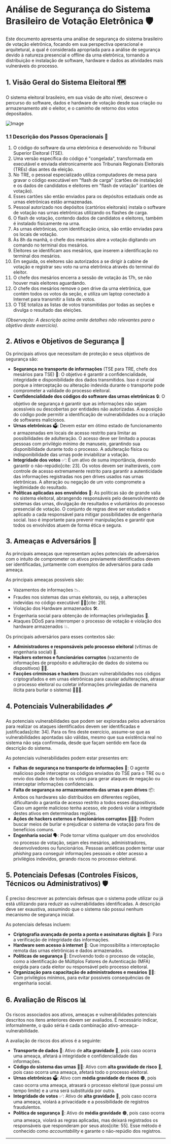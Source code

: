 # Análise de Segurança do Sistema Brasileiro de Votação Eletrônica 🛡️

Este documento apresenta uma análise de segurança do sistema brasileiro de votação eletrônica, focando em sua perspectiva operacional e arquitetural, a qual é considerada apropriada para a análise de segurança devido à natureza presencial e offline da urna eletrônica, tornando a distribuição e instalação de software, hardware e dados as atividades mais vulneráveis do processo.

## 1\. Visão Geral do Sistema Eleitoral 🗺️

O sistema eleitoral brasileiro, em sua visão de alto nível, descreve o percurso do software, dados e hardware de votação desde sua criação ou armazenamento até o eleitor, e o caminho de retorno dos votos depositados.

![Image](https://github.com/user-attachments/assets/4285a421-895c-4b8f-a204-9100a31890fa)

### 1.1 Descrição dos Passos Operacionais 👣

1.  O código do software da urna eletrônica é desenvolvido no Tribunal Superior Eleitoral (TSE).
2.  Uma versão específica do código é "congelada", transformada em executável e enviada eletronicamente aos Tribunais Regionais Eleitorais (TREs) dias antes da eleição.
3.  No TRE, o pessoal especializado utiliza computadores de mesa para gravar o código executável em "flash de carga" (cartões de instalação) e os dados de candidatos e eleitores em "flash de votação" (cartões de votação).
4.  Esses cartões são então enviados para os depósitos estaduais onde as urnas eletrônicas estão armazenadas.
5.  Pessoal autorizado nos depósitos (cartórios eleitorais) instala o software de votação nas urnas eletrônicas utilizando os flashes de carga.
6.  O flash de votação, contendo dados de candidatos e eleitores, também é instalado fisicamente na urna.
7.  As urnas eletrônicas, com identificação única, são então enviadas para os locais de votação.
8.  Às 8h da manhã, o chefe dos mesários abre a votação digitando um comando no terminal dos mesários.
9.  Eleitores se identificam aos mesários, que inserem a identificação no terminal dos mesários.
10. Em seguida, os eleitores são autorizados a se dirigir à cabine de votação e registrar seu voto na urna eletrônica através do terminal do eleitor.
11. O chefe dos mesários encerra a sessão de votação às 17h, se não houver mais eleitores aguardando.
12. O chefe dos mesários remove o pen drive da urna eletrônica, que contém todos os votos da seção, e utiliza um laptop conectado à Internet para transmitir a lista de votos.
13. O TSE totaliza as listas de votos transmitidas por todas as seções e divulga o resultado das eleições.

*(Observação: A descrição acima omite detalhes não relevantes para o objetivo deste exercício).*

## 2\. Ativos e Objetivos de Segurança 🎯

Os principais ativos que necessitam de proteção e seus objetivos de segurança são:

  * **Segurança no transporte de informações** (TSE para TRE, chefe dos mesários para TSE) 🚚: O objetivo é garantir a confidencialidade, integridade e disponibilidade dos dados transmitidos. Isso é crucial porque a interceptação ou alteração indevida durante o transporte pode comprometer a validade do processo eleitoral.
  * **Confidencialidade dos códigos do software das urnas eletrônicas** 🔒: O objetivo de segurança é garantir que as informações não sejam acessíveis ou descobertas por entidades não autorizadas. A exposição do código pode permitir a identificação de vulnerabilidades ou a criação de softwares maliciosos.
  * **Urnas eletrônicas** 🗳️: Devem estar em ótimo estado de funcionamento e armazenadas em locais de acesso restrito para limitar as possibilidades de adulteração. O acesso deve ser limitado a poucas pessoas com privilégio mínimo de manuseio, garantindo sua disponibilidade durante todo o processo. A adulteração física ou indisponibilidade das urnas pode inviabilizar a votação.
  * **Integridade dos votos** ✅: É um ativo de suma importância, devendo garantir o não-repúdio[cite: 23]. Os votos devem ser inalteráveis, com controle de acesso extremamente restrito para garantir a autenticidade das informações registradas nos pen drives usados nas urnas eletrônicas. A alteração ou negação de um voto compromete a legitimidade do resultado.
  * **Políticas aplicadas aos envolvidos** 📜: As políticas são de grande valia no sistema eleitoral, abrangendo responsáveis pelo desenvolvimento de sistemas das urnas, divulgação de resultados e voluntários do processo presencial de votação. O conjunto de regras deve ser estudado e aplicado a cada responsável para mitigar possibilidades de engenharia social. Isso é importante para prevenir manipulações e garantir que todos os envolvidos atuem de forma ética e segura.

## 3\. Ameaças e Adversários 🚨

As principais ameaças que representam ações potenciais de adversários com o intuito de comprometer os ativos previamente identificados devem ser identificadas, juntamente com exemplos de adversários para cada ameaça.

As principais ameaças possíveis são:

  * Vazamentos de informações 📉.
  * Fraudes nos sistemas das urnas eleitorais, ou seja, a alterações indevidas no código executável 🧑‍💻[cite: 29].
  * Violação dos Hardware armazenados 🛠.
  * Engenharia social para obtenção de informações privilegiadas 🎣.
  * Ataques DDoS para interromper o processo de votação e violação dos hardware armazenados 💥.

Os principais adversários para esses contextos são:

  * **Administradores e responsáveis pelo processo eleitoral** (vítimas de engenharia social) 👤.
  * **Hackers externos e funcionários corruptos** (vazamento de informações de propósito e adulteração de dados do sistema ou dispositivos) 👾💼.
  * **Facções criminosas e hackers** (buscam vulnerabilidades nos códigos criptografados e em urnas eletrônicas para causar adulterações, atrasar o processo eleitoral ou coletar informações privilegiadas de maneira ilícita para burlar o sistema) 🕵️‍♀️😈.

## 4\. Potenciais Vulnerabilidades 🩹

As potenciais vulnerabilidades que podem ser exploradas pelos adversários para realizar os ataques identificados devem ser identificadas e justificadas[cite: 34]. Para os fins deste exercício, assume-se que as vulnerabilidades apontadas são válidas, mesmo que sua existência real no sistema não seja confirmada, desde que façam sentido em face da descrição do sistema.

As potenciais vulnerabilidades podem estar presentes em:

  * **Falhas de segurança no transporte de informações** 🚚: O agente malicioso pode interceptar os códigos enviados do TSE para o TRE ou o envio dos dados de todos os votos para gerar ataques de negação ou interceptar informações confidenciais.
  * **Falta de segurança no armazenamento das urnas e pen drives** 📦: Ambos os hardwares são distribuídos em diferentes regiões, dificultando a garantia de acesso restrito a todos esses dispositivos. Caso um agente malicioso tenha acesso, ele poderá violar a integridade destes ativos em determinadas regiões.
  * **Ações de hackers externos e funcionários corruptos** 🧑‍💻💼: Podem buscar meios de burlar e prejudicar o sistema de votação para fins de benefícios comuns.
  * **Engenharia social** 🗣️: Pode tornar vítima qualquer um dos envolvidos no processo de votação, sejam eles mesários, administradores, desenvolvedores ou funcionários. Pessoas antiéticas podem tentar usar *phishing* para conseguir informações pessoais e obter acesso a privilégios indevidos, gerando riscos no processo eleitoral.

## 5\. Potenciais Defesas (Controles Físicos, Técnicos ou Administrativos) 🛡️

É preciso descrever as potenciais defesas que o sistema pode utilizar ou já está utilizando para reduzir as vulnerabilidades identificadas. A descrição deve ser exaustiva, assumindo que o sistema não possui nenhum mecanismo de segurança inicial.

As potenciais defesas incluem:

  * **Criptografia avançada de ponta a ponta e assinaturas digitais** 🔐: Para a verificação de integridade das informações.
  * **Hardware sem acesso à internet** 🔌: Que impossibilita a interceptação remota das urnas eletrônicas e dados armazenados.
  * **Políticas de segurança** 📝: Envolvendo todo o processo de votação, como a identificação de Múltiplos Fatores de Autenticação (MFA) exigida para cada eleitor ou responsável pelo processo eleitoral.
  * **Organização para capacitação de administradores e mesários** 🧑‍🏫: Com privilégios mínimos, para evitar possíveis consequências de engenharia social.

## 6\. Avaliação de Riscos 📊

Os riscos associados aos ativos, ameaças e vulnerabilidades potenciais descritos nos itens anteriores devem ser avaliados. É necessário indicar, informalmente, o quão séria é cada combinação ativo-ameaça-vulnerabilidade.

A avaliação de riscos dos ativos é a seguinte:

  * **Transporte de dados** 🚚: Ativo de **alta gravidade** 🔴, pois caso ocorra uma ameaça, afetará a integridade e confidencialidade das informações.
  * **Código do sistema das urnas** 🧑‍💻: Ativo com **alta gravidade de risco** 🔴, pois caso ocorra uma ameaça, afetará todo o processo eleitoral.
  * **Urnas eletrônicas** 🗳️: Ativo com **média gravidade de riscos** 🟠, pois caso ocorra uma ameaça, atrasará o processo eleitoral (que possui um tempo limite) e a urna será substituída por outra.
  * **Integridade de votos** ✅: Ativo de **alta gravidade** 🔴, pois caso ocorra uma ameaça, violará a privacidade e a possibilidade de registros fraudulentos.
  * **Política de segurança** 📝: Ativo de **média gravidade** 🟠, pois caso ocorra uma ameaça, violará as regras aplicadas, mas deixará registrados os responsáveis que responderam por seus atos[cite: 55]. Esse método é conhecido como *accountability* e garante o não-repúdio dos registros.

-----
